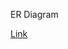ER Diagram

[Link](https://lucid.app/lucidchart/53701037-d7e9-48da-aad6-122856a99a22/edit?page=0_0#)